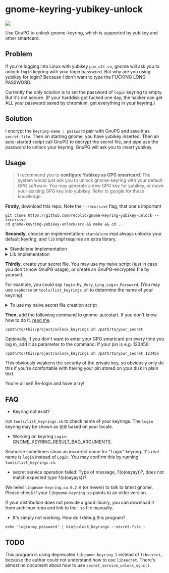 # gnome-keyring-yubikey-unlock

![](https://img.shields.io/badge/CXXSTD-C%2B%2B17-green)

Use GnuPG to unlock gnome-keyring, which is supported by yubikey and other smartcard.

## Problem

If you're logging into Linux with yubikey `pam_u2f.so`, gnome will ask you to unlock `login` keyring with your login password.
But why are you using yubikey for login? Because I don't want to type the FUCKING LONG PASSWORD.

Currently the only solution is to set the password of `login` keyring to empty. But it's not secure. (If your harddisk got fucked one day, the hacker can get ALL your password saved by chromium, get everything in your keyring.)

## Solution

I encrypt the `keyring-name : password` pair with GnuPG and save it as `secret-file`. Then on starting gnome, you have yubikey inserted. Then an auto-started script call GnuPG to decrypt the secret file, and pipe use the password to unlock your keyring. GnuPG will ask you to insert yubikey.

## Usage

> I recommend you to **configure Yubikey as GPG smartcard**. The system would just ask you to unlock gnome-keyring with your default GPG software. You may generate a new GPG key for yubikey, or move your existing GPG key into yubikey. Refer to google for these knowledge.

**Firstly**, download this repo. Note the `--recursive` flag, that one's important

```
git clone https://github.com/recolic/gnome-keyring-yubikey-unlock --recursive
cd gnome-keyring-yubikey-unlock/src && make && cd ..
```

**Secondly**, choose an implementation: `standalone` impl always unlocks your default keyring, and `lib` impl requires an extra library.

<details>
  <summary>Standalone Implementation</summary>

```
cd gnome-keyring-yubikey-unlock/src && make KEYRING_IMPL=standalone && cd ..
```

</details>

<details>
  <summary>Lib Implementation</summary>

```
cd gnome-keyring-yubikey-unlock/src && make KEYRING_IMPL=lib && cd ..
```

### Extra Dependency for "lib" implementation

The project uses libgnome-keyring-dev

#### Ubuntu 20.04

libgnome-keyring-dev is not in the repositories, you have to install it and its dependencies manually:

```
wget http://archive.ubuntu.com/ubuntu/pool/main/g/glibc/multiarch-support_2.27-3ubuntu1_amd64.deb
wget http://security.ubuntu.com/ubuntu/pool/universe/libg/libgnome-keyring/libgnome-keyring-common_3.12.0-1build1_all.deb
wget http://security.ubuntu.com/ubuntu/pool/universe/libg/libgnome-keyring/libgnome-keyring0_3.12.0-1build1_amd64.deb
wget http://security.ubuntu.com/ubuntu/pool/universe/libg/libgnome-keyring/gir1.2-gnomekeyring-1.0_3.12.0-1build1_amd64.deb
wget http://security.ubuntu.com/ubuntu/pool/universe/libg/libgnome-keyring/libgnome-keyring-dev_3.12.0-1build1_amd64.deb

sudo dpkg -i multiarch-support_2.27-3ubuntu1_amd64.deb
sudo dpkg-reconfigure multiarch-support
sudo dpkg -i libgnome-keyring-common_3.12.0-1build1_all.deb libgnome-keyring0_3.12.0-1build1_amd64.deb gir1.2-gnomekeyring-1.0_3.12.0-1build1_amd64.deb libgnome-keyring-dev_3.12.0-1build1_amd64.deb

sudo apt --fix-broken -y install
```

#### Arch Linux

```
sudo pacman -S libgnome-keyring
```

#### Other Distro

If your distribution is not providing libgnome-keyring, you can get the `.so` library from <https://archlinux.org/packages/extra/x86_64/libgnome-keyring/download>. 
</details>

**Thirdly**, create your secret file. You may use my naive script (just in case you don't know GnuPG usage), or create an GnuPG-encrypted file by yourself.

For example, you could say `login:My_Very_Long_Login_Password`. (You may use `seahorse` or `tools/list_keyrings.sh` to determine the name of your keyring)

<details>
  <summary>To use my naive secret file creation script</summary>

```
gnome-keyring-yubikey-unlock/create_secret_file.sh /path/to/your_secret [Your GnuPG public key]
# input your keyring_name:password
```

</details>

**Then**, add the following command to gnome-autostart. If you don't know how to do it, [read me](doc/how-to-gnome-autostart.md).

```
/path/to/this/project/unlock_keyrings.sh /path/to/your_secret
```

Optionally, if you don't want to enter your GPG smartcard pin every time you log in, add it as parameter to the command. If your pin is e.g. 123456:

```
/path/to/this/project/unlock_keyrings.sh /path/to/your_secret 123456
```

This obviously weakens the security of the private key, so obviously only do this if you're comfortable with having your pin stored on your disk in plain text.

You're all set! Re-login and have a try!

## FAQ

- Keyring not exist?

run `tools/list_keyrings.sh` to check name of your keyrings. The `login` keyring may be shown as `登录` based on your locale.

- Working on keyring `Login`: GNOME\_KEYRING\_RESULT\_BAD\_ARGUMENTS.

Seahorse sometimes show an incorrect name for "Login" keyring. It's real name is `login` instead of `Login`. You may confirm this by running `tools/list_keyrings.sh`.

- secret service operation failed: Type of message, ?(o(oayay))?, does not match expected type ?(o(oayays))?

We need `libgnome-keyring.so.0.2.0` (or newer) to talk to latest gnome. Please check if your `libgnome-keyring.so` points to an older version.

If your distribution does not provide a good library, you can download it from archlinux repo and link to the `.so` file manually.

- It's simply not working. How do I debug this program?

```
echo 'login:my_password' | bin/unlock_keyrings --secret-file -
```

## TODO

This program is using deprecated `libgnome-keyring-1` instead of `libsecret`, because the author could not understand how to use `libsecret`. There's almost no document about how to use `secret_service_unlock_sync()`.
